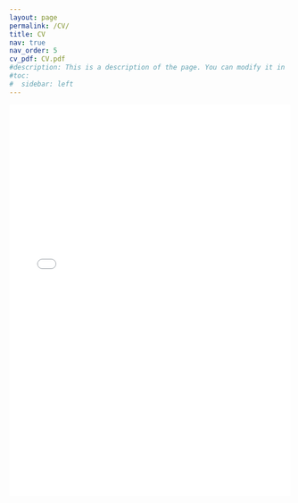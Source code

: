 ```yaml
---
layout: page
permalink: /CV/
title: CV
nav: true
nav_order: 5
cv_pdf: CV.pdf
#description: This is a description of the page. You can modify it in '_pages/cv.md'. You can also change or remove the top pdf download button.
#toc:
#  sidebar: left
---
```

<iframe src="/assets/pdf/CV_Koch.pdf" width="100%" height="700" frameborder="no" border="0" marginwidth="0" marginheight="0"></iframe>
